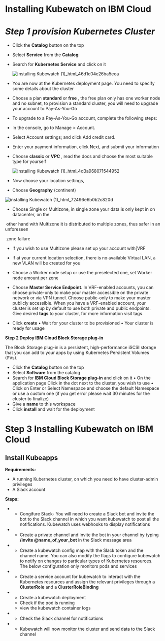 # Installing Kubewatch on IBM Cloud

# *Step 1 provision Kubernetes Cluster* 

- Click the **Catalog** button on the top

- Select **Service** from the **Catalog**

- Search for **Kubernetes Service** and click on it

  ![installing Kubewatch (1)_html_46d1c04e26ba5eea](https://user-images.githubusercontent.com/5286796/106396369-7ab63700-642d-11eb-803d-854f917fcf39.png)

- You are now at the Kubernetes deployment page. You need to specify some details about the cluster

- Choose a plan **standard** or **free** , the free plan only has one worker node and no subnet, to provision a standard cluster, you will need to upgrade your account to Pay-As-You-Go

- To upgrade to a Pay-As-You-Go account, complete the following steps:

- In the console, go to Manage > Account.

- Select Account settings; and click Add credit card.

- Enter your payment information, click Next, and submit your information

- Choose **classic** or **VPC** , read the docs and choose the most suitable type for yourself

  ![installing Kubewatch (1)_html_4d3a968071544952](https://user-images.githubusercontent.com/5286796/106396367-79850a00-642d-11eb-92cb-ed60e5998b4d.png)

- Now choose your location settings,

- Choose **Geography** (continent)

![installing Kubewatch (1)_html_72496e6b0b2c820d](https://user-images.githubusercontent.com/5286796/106396363-768a1980-642d-11eb-8eef-f5b71e6b24a4.png)

-   Choose 	Single or Multizone, in single zone your data is only kept in on 	datacenter, on the

​      other hand with Multizone it is distributed to multiple zones, thus safer in an unforeseen

​      zone failure

- If you wish to use Multizone please set up your account with[VRF

- If at your current location selection, there is no available Virtual LAN, a new VLAN will be created for you
- Choose a Worker node setup or use the preselected one, set Worker node amount per zone
- Choose **Master Service Endpoint**. In VRF-enabled accounts, you can choose private-only to make your master accessible on the private network or via VPN tunnel. Choose public-only to make your master publicly accessible. When you have a VRF-enabled account, your cluster is set up by default to use both private and public endpoints.
   Give desired **tags** to your cluster, for more information visit tags
- Click **create**
   • Wait for your cluster to be provisioned
   • Your cluster is ready for usage

**Step 2 Deploy IBM Cloud Block Storage plug-in**

The Block Storage plug-in is a persistent, high-performance iSCSI storage that you can add to your apps by using Kubernetes Persistent Volumes (PVs).

- Click the **Catalog** button on the top
- Select **Software** from the catalog
- Search for **IBM Cloud Block Storage plug-in** and click on it
   • On the application page Click in the dot next to the cluster, you wish to use
   • Click on Enter or Select Namespace and choose the default Namespace or use a custom one (if you get error please wait 30 minutes for the cluster to finalize)
- Give a **name** to this workspace
- Click **install** and wait for the deployment

# **Step 3 Installing Kubewatch on IBM Cloud**

## **Install Kubeapps**

**Requirements:**

- A running Kubernetes cluster, on which you need to have cluster-admin privileges
- A Slack account

**Steps:**

- - Congifure 	Stack- 	You 	will need to create a Slack bot and invite the bot to the Slack 	channel in which you want kubewatch to post all the notifications. 	Kubewatch uses webhooks to display notifications

- - Create 	a private channel and invite the bot in your channel by 	typing **/invite 	@name_of_your_bot** in 	the Slack message area

- - Create 	a kubewatch config map with the Slack token and the channel name. 	You can also modify the flags to configure kubewatch to notify on 	changes to particular types of Kubernetes resources. The below 	configuration only monitors pods and services

- - Create 	a service account for kubewatch to interact with the Kubernetes 	resources and assign the relevant privileges through 	a **ClusterRole** and 	a **ClusterRoleBinding**

- - Create 	a kubewatch deployment
  - Check 	if the pod is running
  - view 	the kubewatch container logs 

- - Check 	 the 	Slack channel for notifications

- - Kubewatch 	will now monitor the cluster and send data to the Slack channel


 


 